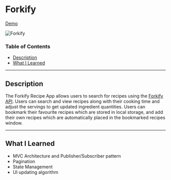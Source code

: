 # Forkify

[Demo](https://forkify-madcakes.netlify.app/)

![Forkify](https://i.imgur.com/9MxwK4q.png)

### Table of Contents

- [Description](#description)
- [What I Learned](#what-i-learned)
  <!-- - [How To Use](#how-to-use) -->
  <!-- - [References](#references) -->

---

## Description

The Forkify Recipe App allows users to search for recipes using the [Forkify API](https://forkify-api.herokuapp.com/). Users can search and view recipes along with their cooking time and adjust the servings to get updated ingredient quantities. Users can bookmark their favourite recipes which are stored in local storage, and add their own recipes which are automatically placed in the bookmarked recipes window.

---

## What I Learned

- MVC Architecture and Publisher/Subscriber pattern
- Pagination
- State Management
- UI updating algorithm
